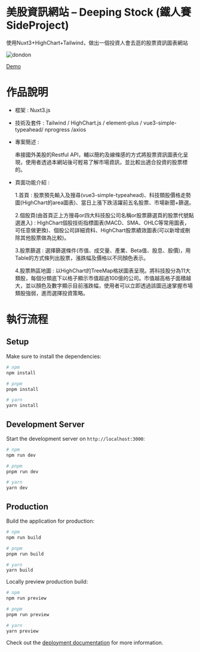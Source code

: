 # 美股資訊網站 – Deeping Stock (鐵人賽 SideProject)

使用Nuxt3+HighChart+Tailwind，做出一個投資人會去逛的股票資訊圖表網站

![dondon](https://github.com/user-attachments/assets/5f042925-d30f-4fba-961d-21463d7831ee)

[Demo](https://jcyenyen.github.io/Nuxt-investFinancialDashborad)

# 作品說明

* 框架 : Nuxt3.js

* 技術及套件 : Tailwind / HighChart.js / element-plus / vue3-simple-typeahead/ nprogress /axios

* 專案簡述 :

  串接國外美股的Restful API，輔以簡約及線條感的方式將股票資訊圖表化呈現，使用者透過本網站後可輕易了解市場資訊，並比較出適合投資的股票標的。

* 頁面功能介紹 :
 
  1.首頁 : 股票預先輸入及搜尋(vue3-simple-typeahead)、科技類股價格走勢圖(HighChart的area圖表)、當日上漲下跌活躍前五名股票、市場新聞+篩選。

  2.個股頁(由首頁正上方搜尋or四大科技股公司名稱or股票篩選頁的股票代號點選進入) : HighChart個股技術指標圖表(MACD、SMA、OHLC等常用圖表，可任意做更換)、個股公司詳細資料、HighChart股票績效圖表(可以新增或刪除其他股票做為比較)。

  3.股票篩選 : 選擇篩選條件(市值、成交量、產業、Beta值、股息、股價)，用Table的方式條列出股票，漲跌幅及價格以不同顏色表示。

  4.股票熱區地圖 : 以HighChart的TreeMap格狀圖表呈現。將科技股分為11大類股，每個分類底下以格子顯示市值超過100億的公司。市值越高格子面積越大，並以顏色及數字顯示目前漲跌幅，使用者可以立即透過該圖迅速掌握市場類股強弱，進而選擇投資策略。


# 執行流程

## Setup

Make sure to install the dependencies:

```bash
# npm
npm install

# pnpm
pnpm install

# yarn
yarn install
```

## Development Server

Start the development server on `http://localhost:3000`:

```bash
# npm
npm run dev

# pnpm
pnpm run dev

# yarn
yarn dev
```

## Production

Build the application for production:

```bash
# npm
npm run build

# pnpm
pnpm run build

# yarn
yarn build
```

Locally preview production build:

```bash
# npm
npm run preview

# pnpm
pnpm run preview

# yarn
yarn preview
```

Check out the [deployment documentation](https://nuxt.com/docs/getting-started/deployment) for more information.
